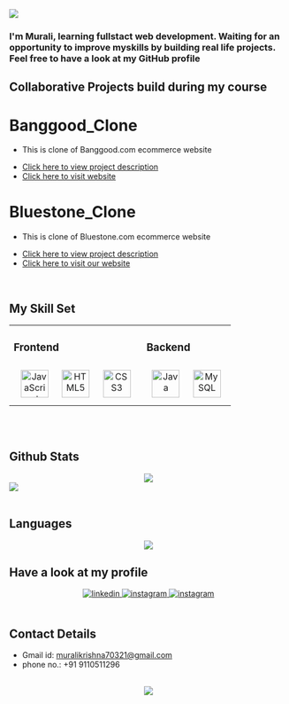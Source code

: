 

<img src="https://readme-typing-svg.herokuapp.com?font=Architects+Daughter&amp;color=FF7722&amp;size=30&amp;lines=Hey!+It's+Murali+krishna!;Learning+Web+Development...;" style="max-width: 100%;">


### <div>I'm Murali, learning fullstact web development. Waiting for an opportunity to improve myskills by building real life projects. Feel free to have a look at my GitHub profile</div>  



## Collaborative Projects build during my course



# Banggood_Clone


- This is clone of Banggood.com ecommerce website
<!-- ![](https://github.com/purimetlamuralikrishna/banggood.in-clone/blob/master/images/screenshots/Homepage.png) -->
- [Click here to view project description](https://github.com/purimetlamuralikrishna/Blue-stone-clone/blob/master/README.md)
- [Click here to visit website]( https://purimetlamuralikrishna.github.io/banggood.in-clone/)


# Bluestone_Clone
- This is clone of Bluestone.com ecommerce website
<!-- ![Screenshot (72)](https://user-images.githubusercontent.com/86877385/161432456-f30dc49f-558b-4e64-a768-89b064dd73d7.png) -->
- [Click here to view project description](https://github.com/purimetlamuralikrishna/Blue-stone-clone/blob/master/README.md)
- [Click here to visit our website](https://delicate-pithivier-27faa0.netlify.app/)
   
  

<br/>  


## My Skill Set  
<table align="center"><tr><td valign="top" width="60%">



### Frontend  
<div align="center">  
<img style="margin: 10px" src="https://profilinator.rishav.dev/skills-assets/javascript-original.svg" alt="JavaScript" height="50" />  
<img style="margin: 10px" src="https://profilinator.rishav.dev/skills-assets/html5-original-wordmark.svg" alt="HTML5" height="50" />  
<img style="margin: 10px" src="https://profilinator.rishav.dev/skills-assets/css3-original-wordmark.svg" alt="CSS3" height="50" />  
</div>

</td><td valign="top" width="60%">



### Backend  
<div align="center">  
<img style="margin: 10px" src="https://profilinator.rishav.dev/skills-assets/java-original-wordmark.svg" alt="Java" height="50" />  
<img style="margin: 10px" src="https://profilinator.rishav.dev/skills-assets/mysql-original-wordmark.svg" alt="MySQL" height="50" />  
</div>
  
</td> 
</tr>
</table>
<br/>



<br/>  



## Github Stats  
<div align="center"><img src="https://github-readme-stats.vercel.app/api?username=purimetlamuralikrishna&theme=highcontrast&show_icons=true&count_private=true" align="center" /></div> 
<div>
<img src="https://activity-graph.herokuapp.com/graph?username=purimetlamuralikrishna&theme=xcode">
</div>
</br>

## Languages
<div align="center">
     <img src = "https://github-readme-stats.vercel.app/api/top-langs/?username=purimetlamuralikrishna&theme&layout=compact" />
</div>


## Have a look at my profile  
<div align="center">
<a href="https://linkedin.com/in/https://www.linkedin.com/in/murali-krishna-purimetla/" target="_blank">
<img src=https://img.shields.io/badge/linkedin-%231E77B5.svg?&style=for-the-badge&logo=linkedin&logoColor=white alt=linkedin style="margin-bottom: 5px;" />
</a>
<a href="https://instagram.com/murali70321" target="_blank">
<img src=https://img.shields.io/badge/instagram-%23000000.svg?&style=for-the-badge&logo=instagram&logoColor=white alt=instagram style="margin-bottom: 5px;" />
</a> 
<a href="https://muralikrishnaportfolio.netlify.app" target="_blank">
<img src=https://img.shields.io/badge/Portfolio-%23k0254652.svg?&style=for-the-badge&logo=instagram&logoColor=white alt=instagram style="margin-bottom: 5px;" />
</a> 
</div> 

</br>

## Contact Details

- Gmail id:  muralikrishna70321@gmail.com
- phone no.: +91 9110511296

 

  

<br/>  

<div align="center">
<img src="https://komarev.com/ghpvc/?username=purimetlamuralikrishna&&style=flat-square" align="center" />
</div>  
  

<br/>  
